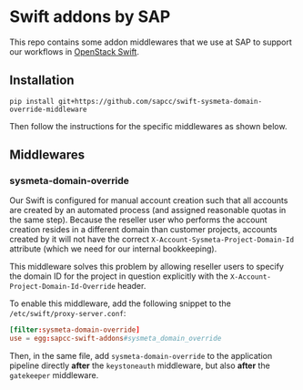 # Swift addons by SAP

This repo contains some addon middlewares that we use at SAP to support our workflows in
[OpenStack Swift](https://github.com/openstack/swift).

## Installation

```
pip install git+https://github.com/sapcc/swift-sysmeta-domain-override-middleware
```

Then follow the instructions for the specific middlewares as shown below.

## Middlewares

### sysmeta-domain-override

Our Swift is configured for manual account creation such that all accounts are created by an automated process (and
assigned reasonable quotas in the same step). Because the reseller user who performs the account creation resides in a
different domain than customer projects, accounts created by it will not have the correct
`X-Account-Sysmeta-Project-Domain-Id` attribute (which we need for our internal bookkeeping).

This middleware solves this problem by allowing reseller users to specify the domain ID for the project in question
explicitly with the `X-Account-Project-Domain-Id-Override` header.

To enable this middleware, add the following snippet to the `/etc/swift/proxy-server.conf`:

```conf
[filter:sysmeta-domain-override]
use = egg:sapcc-swift-addons#sysmeta_domain_override
```

Then, in the same file, add `sysmeta-domain-override` to the application pipeline directly **after** the `keystoneauth` middleware, but also **after** the `gatekeeper` middleware.

